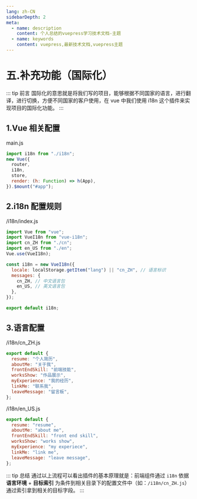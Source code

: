 ```yaml
---
lang: zh-CN
sidebarDepth: 2
meta:
  - name: description
    content: 个人总结的vuepress学习技术文档-主题
  - name: keywords
    content: vuepress,最新技术文档,vuepress主题
---
```


# 五.补充功能（国际化）

::: tip 前言
国际化的意思就是将我们写的项目，能够根据不同国家的语言，进行翻译，进行切换，方便不同国家的客户使用，在 vue 中我们使用 i18n 这个插件来实现项目的国际化功能。
:::

## 1.Vue 相关配置

main.js

```js
import i18n from "./i18n";
new Vue({
  router,
  i18n,
  store,
  render: (h: Function) => h(App),
}).$mount("#app");
```

## 2.i18n 配置规则

/i18n/index.js

```js
import Vue from "vue";
import VueI18n from "vue-i18n";
import cn_ZH from "./cn";
import en_US from "./en";
Vue.use(VueI18n);

const i18n = new VueI18n({
  locale: localStorage.getItem("lang") || "cn_ZH", // 语言标识
  messages: {
    cn_ZH, // 中文语言包
    en_US, // 英文语言包
  },
});

export default i18n;
```

## 3.语言配置

/i18n/cn_ZH.js

```js
export default {
  resume: "个人简历",
  aboutMe: "关于我",
  frontEndSkill: "前端技能",
  worksShow: "作品展示",
  myExperience: "我的经历",
  linkMe: "联系我",
  leaveMessage: "留言板",
};
```

/i18n/en_US.js

```js
export default {
  resume: "resume",
  aboutMe: "about me",
  frontEndSkill: "front end skill",
  worksShow: "works show",
  myExperience: "my experiece",
  linkMe: "link me",
  leaveMessage: "leave message",
};
```

::: tip 总结
通过以上流程可以看出插件的基本原理就是：前端组件通过 `i18n` 依据 **语言环境** + **目标索引** 为条件到相关目录下的配置文件中（如：`/i18n/cn_ZH.js`）通过索引拿到相关的目标字段。
:::
